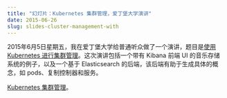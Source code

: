 ```yaml
---
title: "幻灯片：Kubernetes 集群管理，爱丁堡大学演讲"
date: 2015-06-26
slug: slides-cluster-management-with
---
```


<!--
---
title: " Slides: Cluster Management with Kubernetes, talk given at the University of Edinburgh "
date: 2015-06-26
slug: slides-cluster-management-with
url: /zh-cn/blog/2015/06/Slides-Cluster-Management-With
---
-->

<!--
On Friday 5 June 2015 I gave a talk called [Cluster Management with Kubernetes](https://docs.google.com/presentation/d/1H4ywDb4vAJeg8KEjpYfhNqFSig0Q8e_X5I36kM9S6q0/pub?start=false&loop=false&delayms=3000) to a general audience at the University of Edinburgh. The talk includes an example of a music store system with a Kibana front end UI and an Elasticsearch based back end which helps to make concrete concepts like pods, replication controllers and services.

[Cluster Management with Kubernetes](https://docs.google.com/presentation/d/1H4ywDb4vAJeg8KEjpYfhNqFSig0Q8e_X5I36kM9S6q0/pub?start=false&loop=false&delayms=3000).
-->

2015年6月5日星期五，我在爱丁堡大学给普通听众做了一个演讲，题目是[使用 Kubernetes 进行集群管理](https://docs.google.com/presentation/d/1H4ywDb4vAJeg8KEjpYfhNqFSig0Q8e_X5I36kM9S6q0/pub?start=false&loop=false&delayms=3000)。这次演讲包括一个带有 Kibana 前端 UI 的音乐存储系统的例子，以及一个基于 Elasticsearch 的后端，该后端有助于生成具体的概念，如 pods、复制控制器和服务。

[Kubernetes 集群管理](https://docs.google.com/presentation/d/1H4ywDb4vAJeg8KEjpYfhNqFSig0Q8e_X5I36kM9S6q0/pub?start=false&loop=false&delayms=3000)。

